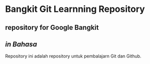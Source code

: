 Bangkit Git Learnning Repository
==
repository for Google Bangkit 
--
*in Bahasa*
--
Repository ini adalah repository untuk pembalajarn Git dan Github.
